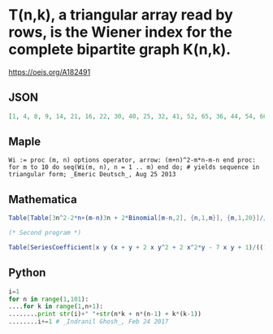 # T\(n,k\), a triangular array read by rows, is the Wiener index for the complete bipartite graph K\(n,k\)\.
https://oeis.org/A182491
## JSON
```JSON
[1, 4, 8, 9, 14, 21, 16, 22, 30, 40, 25, 32, 41, 52, 65, 36, 44, 54, 66, 80, 96, 49, 58, 69, 82, 97, 114, 133, 64, 74, 86, 100, 116, 134, 154, 176, 81, 92, 105, 120, 137, 156, 177, 200, 225, 100, 112, 126, 142, 160, 180, 202, 226, 252, 280, 121, 134, 149, 166, 185, 206, 229, 254, 281, 310, 341]
```
## Maple
```Maple
Wi := proc (m, n) options operator, arrow: (m+n)^2-m*n-m-n end proc: for m to 10 do seq(Wi(m, n), n = 1 .. m) end do; # yields sequence in triangular form; _Emeric Deutsch_, Aug 25 2013
```
## Mathematica
```Mathematica
Table[Table[3n^2-2*n+(m-n)3n + 2*Binomial[m-n,2], {n,1,m}], {m,1,20}]//Grid
```
```Mathematica
(* Second program *)
```
```Mathematica
Table[SeriesCoefficient[x y (x + y + 2 x y^2 + 2 x^2*y - 7 x y + 1)/((1 - x)^3*(1 - y)^3), {x, 0, n}, {y, 0, k}], {n, 11}, {k, n}] // Flatten (* _Michael De Vlieger_, Feb 24 2017 *)
```
## Python
```Python
i=1
for n in range(1,101):
....for k in range(1,n+1):
........print str(i)+" "+str(n*k + n*(n-1) + k*(k-1))
........i+=1 # _Indranil Ghosh_, Feb 24 2017
```
